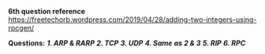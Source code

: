 **6th question reference**
https://freetechorb.wordpress.com/2019/04/28/adding-two-integers-using-rpcgen/

**Questions:**
***1. ARP & RARP***
***2. TCP***
***3. UDP***
***4. Same as 2 & 3***
***5. RIP***
***6. RPC***
